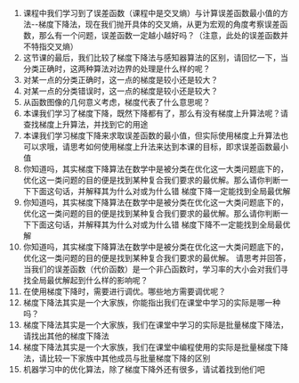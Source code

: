 1.	课程中我们学习到了误差函数（课程中是交叉熵）与计算误差函数最小值的方法--梯度下降法，现在我们抛开具体的交叉熵，从更为宏观的角度考察误差函数，那么有一个问题，误差函数一定越小越好吗？（注意，此处的误差函数并不特指交叉熵）
2.	这节课的最后，我们比较了梯度下降法与感知器算法的区别，请回忆一下，当分类正确时，这两种算法对边界的处理是什么样的呢？
3.	对某一点的分类正确时，这一点的梯度是较小还是较大？
4.	对某一点的分类错误时，这一点的梯度是较小还是较大？
5.	从函数图像的几何意义考虑，梯度代表了什么意思呢？
6.	本课我们学习了梯度下降，既然下降都有了，那么有没有梯度上升算法呢？请查找梯度上升算法，并找到它的用途
7.	本课我们学习梯度下降来求取误差函数的最小值，但实际使用梯度上升算法也可以求哦，请思考如何使用梯度上升法来达到本课的目标，即求误差函数最小值
8.	你知道吗，其实梯度下降算法在数学中是被分类在优化这一大类问题底下的，优化这一类问题的目的便是找到某种复合我们要求的最优解。那么请你判断一下下面这句话，并解释其为什么对或为什么错 梯度下降一定能找到全局最优解
9.	你知道吗，其实梯度下降算法在数学中是被分类在优化这一大类问题底下的，优化这一类问题的目的便是找到某种复合我们要求的最优解。那么请你判断一下下面这句话，并解释其为什么对或为什么错 梯度下降不一定能找到全局最优解
10.	你知道吗，其实梯度下降算法在数学中是被分类在优化这一大类问题底下的，优化这一类问题的目的便是找到某种复合我们要求的最优解。 请思考并回答，当我们的误差函数（代价函数）是一个非凸函数时，学习率的大小会对我们寻找全局最优解起到什么样的影响呢？
11.	在使用梯度下降时，需要进行调优。哪些地方需要调优呢？
12.	梯度下降法其实是一个大家族，你能指出我们在课堂中学习的实际是哪一种吗？
13.	梯度下降法其实是一个大家族，我们在课堂中学习的实际是批量梯度下降法，请找出其他的梯度下降法
14.	梯度下降法其实是一个大家族，我们在课堂中编程使用的实际是批量梯度下降法，请比较一下家族中其他成员与批量梯度下降的区别
15.	机器学习中的优化算法，除了梯度下降外还有很多，请试着找到他们吧

